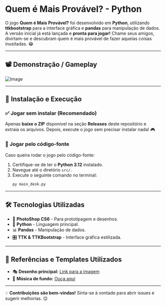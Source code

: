 # Quem é Mais Provável? - Python

O jogo **Quem é Mais Provável?** foi desenvolvido em **Python**, utilizando **ttkbootstrap** para a interface gráfica e **pandas** para manipulação de dados. A versão inicial já está lançada e **pronta para jogar!** Chame seus amigos, divirtam-se e descubram quem é mais provável de fazer aquelas coisas inusitadas. 😂

---

## 📽️ Demonstração / Gameplay
![Image](https://github.com/user-attachments/assets/9ed4d6bc-3e4c-44bb-a487-3ec0cc91ded1)

---

## 🚀 Instalação e Execução
### ✅ Jogar sem instalar (Recomendado)
Apenas **baixe o ZIP** disponível na seção **Releases** deste repositório e extraia os arquivos. Depois, execute o jogo sem precisar instalar nada! 🎮

### 🔧 Jogar pelo código-fonte
Caso queira rodar o jogo pelo código-fonte:
1. Certifique-se de ter o **Python 3.12** instalado.
2. Navegue até o diretório `src/`.
3. Execute o seguinte comando no terminal:
   ```sh
   py main_desk.py
   ```

---

## 🛠️ Tecnologias Utilizadas
- 🎨 **PhotoShop CS6** - Para prototipagem e desenhos.
- 🐍 **Python** - Linguagem principal.
- 📊 **Pandas** - Manipulação de dados.
- 🎛 **TTK & TTKBootstrap** - Interface gráfica estilizada.

---

## 🔗 Referências e Templates Utilizados
- 🎭 **Desenho principal:** [Link para a imagem](https://gartic.com.br/imgs/mural/se/semnome509/acusar.png)
- 🎵 **Música de fundo:** [Ouça aqui](https://www.youtube.com/watch?v=1rd4P7uMvvQ)

---

💡 **Contribuições são bem-vindas!** Sinta-se à vontade para abrir issues e sugerir melhorias. 😉

